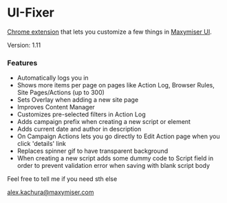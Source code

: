# UI-Fixer
[Chrome extension](https://chrome.google.com/webstore/detail/ui-fixer/ocpdnkacigphdkeokobanmcinahdfnpd) that lets you customize a few things in [Maxymiser UI](https://ui61.maxymiser.com/).

Version: 1.11

### Features
* Automatically logs you in
* Shows more items per page on pages like Action Log, Browser Rules, Site Pages/Actions (up to 300)
* Sets Overlay when adding a new site page
* Improves Content Manager
* Customizes pre-selected filters in Action Log
* Adds campaign prefix when creating a new script or element
* Adds current date and author in description
* On Campaign Actions lets you go directly to Edit Action page when you click 'details' link
* Replaces spinner gif to have transparent background
* When creating a new script adds some dummy code to Script field in order to prevent validation error when saving with blank script body

Feel free to tell me if you need sth else

<alex.kachura@maxymiser.com>